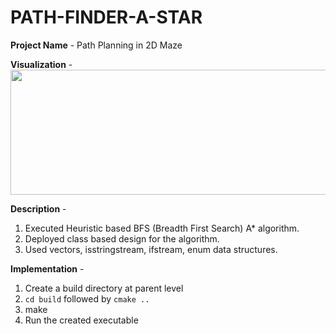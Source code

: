# PATH-FINDER-A-STAR

**Project Name** - Path Planning in 2D Maze

**Visualization** -
<img src="https://user-images.githubusercontent.com/25856691/104688712-3c034b80-56cf-11eb-8cfd-897dce872407.png" width="600" height="200"/>




**Description** -
1. Executed Heuristic based BFS (Breadth First Search) A* algorithm.
2. Deployed class based design for the algorithm.
3. Used vectors, isstringstream, ifstream, enum data structures.

**Implementation** -
1. Create a build directory at parent level
2. `cd build`  followed by `cmake ..`
3. make
4. Run the created executable
